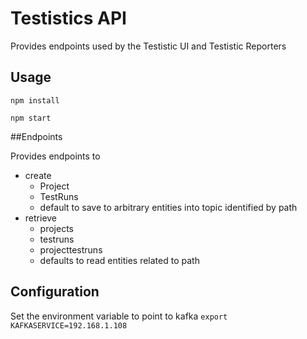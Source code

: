 # Testistics API

Provides endpoints used by the Testistic UI and Testistic Reporters

## Usage
```npm install```


```npm start```

##Endpoints

Provides endpoints to
- create 
  - Project
  - TestRuns
  - default to save to arbitrary entities into topic identified by path
- retrieve
  - projects
  - testruns
  - projecttestruns
  - defaults to read entities related to path

## Configuration

Set the environment variable to point to kafka 
```export KAFKASERVICE=192.168.1.108```